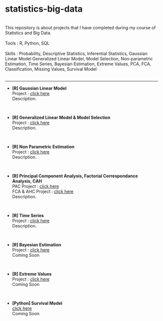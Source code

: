# statistics-big-data

<br/>
This repository is about projects that I have completed during my course of Statistics and Big Data. <br/><br/>
Tools : R, Python, SQL <br/><br/>
Skills : 
Probability, Descriptive Statistics, Inferential Statistics, Gaussian Linear Model
Generalized Linear Model, Model Selection, Non-parametric Estimation, Time Series, Bayesian Estimation, Extreme Values, PCA, FCA, Classification, Missing Values, Survival Model <br/>
<br/>

----------

- **[R] Gaussian Linear Model**<br/>
Project : [click here](https://github.com/haejiyun/statistics-big-data/blob/main/Gaussian%20Linear%20Model/modele_lineaire_gaussien_haeji_yun.pdf)<br/>
Description.
<br/>

- **[R] Generalized Linear Model & Model Selection**<br/>
Project : [click here](https://github.com/haejiyun/statistics-big-data/blob/main/Generalized%20Linear%20Model/MLG_haeji_yun.pdf)<br/>
Description.
<br/>

- **[R] Non Parametric Estimation**<br/>
Project : [click here](https://github.com/haejiyun/statistics-big-data/blob/main/Non%20Parametric%20Estimation/Estimation_non_parametrique.pdf)<br/>
Description.
<br/>

- **[R] Principal Component Analysis, Factorial Correspondance Analysis, CAH**<br/>
PAC Project : [click here](https://github.com/haejiyun/statistics-big-data/blob/main/Scoring/ACP_haeji_yun.pdf)<br/>
FCA & AHC Project : [click here](https://github.com/haejiyun/statistics-big-data/blob/main/Scoring/AFC_Classification_haeji_yun.pdf)<br/>
Description.
<br/>

- **[R] Time Series**<br/>
Project : [click here](https://github.com/haejiyun/statistics-big-data/blob/main/Time%20Series/time_series_haeji_yun.pdf)<br/>
Description.
<br/>

- **[R] Bayesian Estimation**<br/>
Project : [click here]()<br/>
Coming Soon
<br/>

- **[R] Extreme Values**<br/>
Project : [click here]()<br/>
Coming Soon
<br/>

- **[Python] Survival Model**<br/>
[click here]()<br/>
Coming Soon
<br/>
